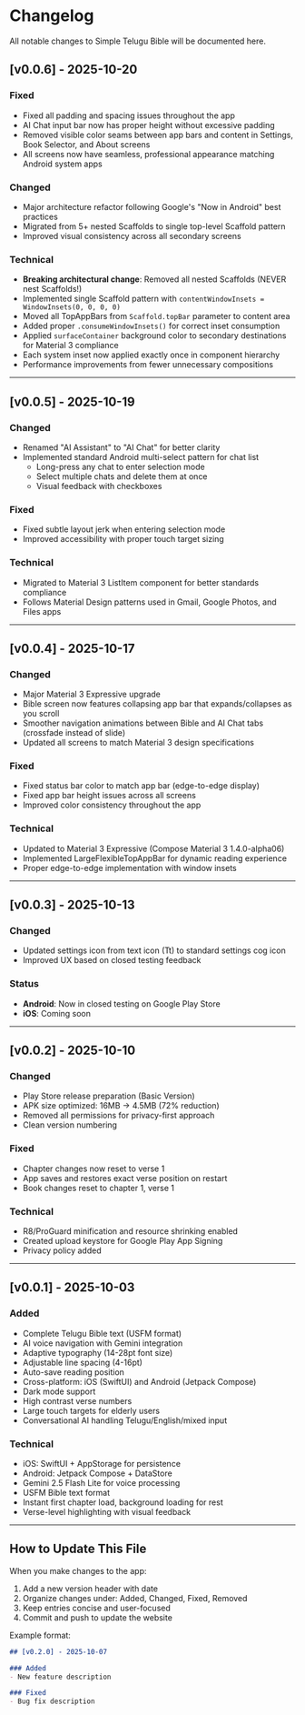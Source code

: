 # Changelog

All notable changes to Simple Telugu Bible will be documented here.

## [v0.0.6] - 2025-10-20

### Fixed
- Fixed all padding and spacing issues throughout the app
- AI Chat input bar now has proper height without excessive padding
- Removed visible color seams between app bars and content in Settings, Book Selector, and About screens
- All screens now have seamless, professional appearance matching Android system apps

### Changed
- Major architecture refactor following Google's "Now in Android" best practices
- Migrated from 5+ nested Scaffolds to single top-level Scaffold pattern
- Improved visual consistency across all secondary screens

### Technical
- **Breaking architectural change**: Removed all nested Scaffolds (NEVER nest Scaffolds!)
- Implemented single Scaffold pattern with `contentWindowInsets = WindowInsets(0, 0, 0, 0)`
- Moved all TopAppBars from `Scaffold.topBar` parameter to content area
- Added proper `.consumeWindowInsets()` for correct inset consumption
- Applied `surfaceContainer` background color to secondary destinations for Material 3 compliance
- Each system inset now applied exactly once in component hierarchy
- Performance improvements from fewer unnecessary compositions

---

## [v0.0.5] - 2025-10-19

### Changed
- Renamed "AI Assistant" to "AI Chat" for better clarity
- Implemented standard Android multi-select pattern for chat list
  - Long-press any chat to enter selection mode
  - Select multiple chats and delete them at once
  - Visual feedback with checkboxes

### Fixed
- Fixed subtle layout jerk when entering selection mode
- Improved accessibility with proper touch target sizing

### Technical
- Migrated to Material 3 ListItem component for better standards compliance
- Follows Material Design patterns used in Gmail, Google Photos, and Files apps

---

## [v0.0.4] - 2025-10-17

### Changed
- Major Material 3 Expressive upgrade
- Bible screen now features collapsing app bar that expands/collapses as you scroll
- Smoother navigation animations between Bible and AI Chat tabs (crossfade instead of slide)
- Updated all screens to match Material 3 design specifications

### Fixed
- Fixed status bar color to match app bar (edge-to-edge display)
- Fixed app bar height issues across all screens
- Improved color consistency throughout the app

### Technical
- Updated to Material 3 Expressive (Compose Material 3 1.4.0-alpha06)
- Implemented LargeFlexibleTopAppBar for dynamic reading experience
- Proper edge-to-edge implementation with window insets

---

## [v0.0.3] - 2025-10-13

### Changed
- Updated settings icon from text icon (Tt) to standard settings cog icon
- Improved UX based on closed testing feedback

### Status
- **Android**: Now in closed testing on Google Play Store
- **iOS**: Coming soon

---

## [v0.0.2] - 2025-10-10

### Changed
- Play Store release preparation (Basic Version)
- APK size optimized: 16MB → 4.5MB (72% reduction)
- Removed all permissions for privacy-first approach
- Clean version numbering

### Fixed
- Chapter changes now reset to verse 1
- App saves and restores exact verse position on restart
- Book changes reset to chapter 1, verse 1

### Technical
- R8/ProGuard minification and resource shrinking enabled
- Created upload keystore for Google Play App Signing
- Privacy policy added

---

## [v0.0.1] - 2025-10-03

### Added
- Complete Telugu Bible text (USFM format)
- AI voice navigation with Gemini integration
- Adaptive typography (14-28pt font size)
- Adjustable line spacing (4-16pt)
- Auto-save reading position
- Cross-platform: iOS (SwiftUI) and Android (Jetpack Compose)
- Dark mode support
- High contrast verse numbers
- Large touch targets for elderly users
- Conversational AI handling Telugu/English/mixed input

### Technical
- iOS: SwiftUI + AppStorage for persistence
- Android: Jetpack Compose + DataStore
- Gemini 2.5 Flash Lite for voice processing
- USFM Bible text format
- Instant first chapter load, background loading for rest
- Verse-level highlighting with visual feedback

---

## How to Update This File

When you make changes to the app:

1. Add a new version header with date
2. Organize changes under: Added, Changed, Fixed, Removed
3. Keep entries concise and user-focused
4. Commit and push to update the website

Example format:
```markdown
## [v0.2.0] - 2025-10-07

### Added
- New feature description

### Fixed
- Bug fix description
```
